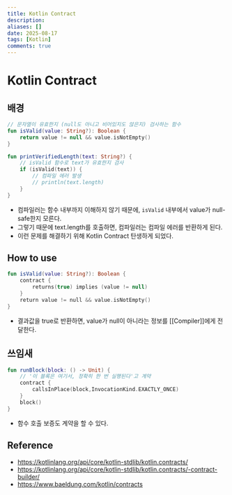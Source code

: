 ```yaml
---
title: Kotlin Contract
description:
aliases: []
date: 2025-08-17
tags: [Kotlin]
comments: true
---
```

# Kotlin Contract
## 배경
```kotlin
// 문자열이 유효한지 (null도 아니고 비어있지도 않은지) 검사하는 함수
fun isValid(value: String?): Boolean {
    return value != null && value.isNotEmpty()
}

fun printVerifiedLength(text: String?) {
    // isValid 함수로 text가 유효한지 검사
    if (isValid(text)) {
        // 컴파일 에러 발생
        // println(text.length)
    }
}
```
- 컴파일러는 함수 내부까지 이해하지 않기 때문에, `isValid` 내부에서 value가 null-safe한지 모른다.
- 그렇기 때문에 text.length를 호출하면, 컴파일러는 컴파일 에러를 반환하게 된다.
- 이런 문제를 해결하기 위해 Kotlin Contract 탄생하게 되었다.

## How to use
```kotlin
fun isValid(value: String?): Boolean {
	contract {  
	    returns(true) implies (value != null)  
	}
	return value != null && value.isNotEmpty() 
}
```
- 결과값을 true로 반환하면, value가 null이 아니라는 정보를 [[Compiler]]에게 전달한다.

## 쓰임새
```kotlin
fun runBlock(block: () -> Unit) {
	// '이 블록은 여기서, 정확히 한 번 실행된다'고 계약
	contract { 
		callsInPlace(block,InvocationKind.EXACTLY_ONCE) 
	} 
	block() 
}
```
- 함수 호출 보증도 계약을 할 수 있다.

## Reference
- https://kotlinlang.org/api/core/kotlin-stdlib/kotlin.contracts/
- https://kotlinlang.org/api/core/kotlin-stdlib/kotlin.contracts/-contract-builder/
- https://www.baeldung.com/kotlin/contracts
